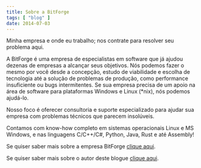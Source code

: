 ```yaml
---
title: Sobre a BitForge
tags: [ "blog" ]
date: 2014-07-03
---
```

Minha empresa e onde eu trabalho; nos contrate para resolver seu problema aqui.

A BitForge é uma empresa de especialistas em software que já ajudou dezenas de empresas a alcançar seus objetivos. Nós podemos fazer o mesmo por você desde a concepção, estudo de viabilidade e escolha de tecnologia até a solução de problemas de produção, como performance insuficiente ou bugs intermitentes. Se sua empresa precisa de um apoio na área de software para plataformas Windows e Linux (\*nix), nós podemos ajudá-lo.

Nosso foco é oferecer consultoria e suporte especializado para ajudar sua empresa com problemas técnicos que parecem insolúveis.

Contamos com know-how completo em sistemas operacionais Linux e MS Windows, e nas linguagens C/C++/C#, Python, Java, Rust e até Assembly!

Se quiser saber mais sobre a empresa BitForge [clique aqui](http://www.bitforge.com.br).

Se quiser saber mais sobre o autor deste blogue [clique aqui](/caloni).
